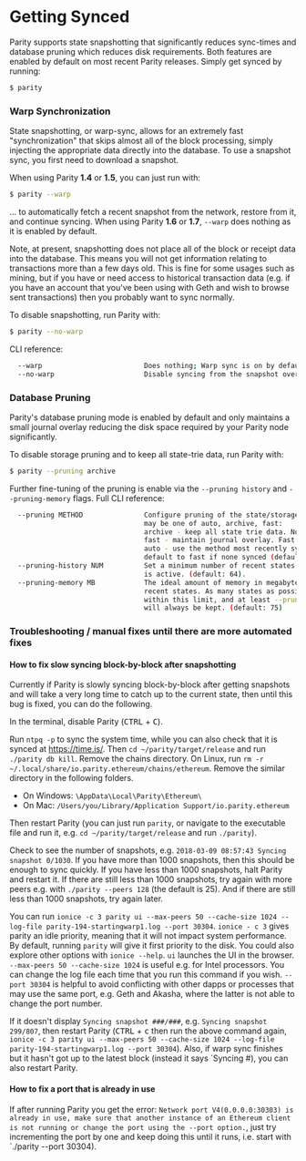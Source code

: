 # Getting Synced

Parity supports state snapshotting that significantly reduces sync-times and database pruning which reduces disk requirements. Both features are enabled by default on most recent Parity releases. Simply get synced by running:

```bash
$ parity
```

### Warp Synchronization

State snapshotting, or warp-sync, allows for an extremely fast "synchronization" that skips almost all of the block processing, simply injecting the appropriate data directly into the database. To use a snapshot sync, you first need to download a snapshot.

When using Parity **1.4** or **1.5**, you can just run with:

```bash
$ parity --warp
```

... to automatically fetch a recent snapshot from the network, restore from it, and continue syncing. When using Parity **1.6** or **1.7**, `--warp` does nothing as it is enabled by default.

Note, at present, snapshotting does not place all of the block or receipt data into the database. This means you will not get information relating to transactions more than a few days old. This is fine for some usages such as mining, but if you have or need access to historical transaction data (e.g. if you have an account that you've been using with Geth and wish to browse sent transactions) then you probably want to sync normally.

To disable snapshotting, run Parity with:

```bash
$ parity --no-warp
```

CLI reference:

```bash
  --warp                         Does nothing; Warp sync is on by default. (default: true)
  --no-warp                      Disable syncing from the snapshot over the network. (default: false)
```

### Database Pruning

Parity's database pruning mode is enabled by default and only maintains a small journal overlay reducing the disk space required by your Parity node significantly.

To disable storage pruning and to keep all state-trie data, run Parity with:

```bash
$ parity --pruning archive
```

Further fine-tuning of the pruning is enable via the `--pruning history` and `--pruning-memory` flags. Full CLI reference:

```bash
  --pruning METHOD               Configure pruning of the state/storage trie. METHOD
                                 may be one of auto, archive, fast:
                                 archive - keep all state trie data. No pruning.
                                 fast - maintain journal overlay. Fast but 50MB used.
                                 auto - use the method most recently synced or
                                 default to fast if none synced (default: auto).
  --pruning-history NUM          Set a minimum number of recent states to keep when pruning
                                 is active. (default: 64).
  --pruning-memory MB            The ideal amount of memory in megabytes to use to store
                                 recent states. As many states as possible will be kept
                                 within this limit, and at least --pruning-history states
                                 will always be kept. (default: 75)
```

### Troubleshooting / manual fixes until there are more automated fixes

#### How to fix slow syncing block-by-block after snapshotting

Currently if Parity is slowly syncing block-by-block after getting snapshots and will take a very long time to catch up to the current state, then until this bug is fixed, you can do the following.

In the terminal, disable Parity (<kbd>CTRL</kbd> + <kbd>C</kbd>). 

Run `ntpq -p` to sync the system time, while you can also check that it is synced at https://time.is/. Then `cd ~/parity/target/release` and run `./parity db kill`. Remove the chains directory. On Linux, run `rm -r ~/.local/share/io.parity.ethereum/chains/ethereum`. Remove the similar directory in the following folders.
* On Windows: `\AppData\Local\Parity\Ethereum\`
* On Mac: `/Users/you/Library/Application Support/io.parity.ethereum`

Then restart Parity (you can just run `parity`, or navigate to the executable file and run it, e.g. `cd ~/parity/target/release` and run `./parity`).

Check to see the number of snapshots, e.g. `2018-03-09 08:57:43 Syncing snapshot 0/1030`. If you have more than 1000 snapshots, then this should be enough to sync quickly. If you have less than 1000 snapshots, halt Parity and restart it. If there are still less than 1000 snapshots, try again with more peers e.g. with `./parity --peers 128` (the default is 25). And if there are still less than 1000 snapshots, try again later.

You can run `ionice -c 3 parity ui --max-peers 50 --cache-size 1024 --log-file parity-194-startingwarp1.log --port 30304`. `ionice - c 3` gives parity an idle priority, meaning that it will not impact system performance. By default, running `parity` will give it first priority to the disk. You could also explore other options with `ionice --help`. `ui` launches the UI in the browser. `--max-peers 50 --cache-size 1024` is useful e.g. for Intel processors. You can change the log file each time that you run this command if you wish. `--port 30304` is helpful to avoid conflicting with other dapps or processes that may use the same port, e.g. Geth and Akasha, where the latter is not able to change the port number.

If it doesn't display `Syncing snapshot ###/###`, e.g. `Syncing snapshot 299/807`, then restart Parity (<kbd>CTRL</kbd> + <kbd>c</kbd> then run the above command again, `ionice -c 3 parity ui --max-peers 50 --cache-size 1024 --log-file parity-194-startingwarp1.log --port 30304`). Also, if warp sync finishes but it hasn't got up to the latest block (instead it says `Syncing #<block number>), you can also restart Parity.

#### How to fix a port that is already in use

If after running Parity you get the error: `Network port V4(0.0.0.0:30303) is already in use, make sure that another instance of an Ethereum client is not running or change the port using the --port option.`, just try incrementing the port by one and keep doing this until it runs, i.e. start with `./parity --port 30304).
